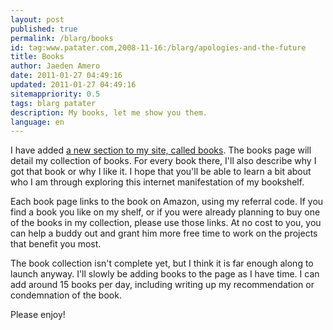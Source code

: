 ```yaml
---
layout: post
published: true
permalink: /blarg/books
id: tag:www.patater.com,2008-11-16:/blarg/apologies-and-the-future
title: Books
author: Jaeden Amero
date: 2011-01-27 04:49:16
updated: 2011-01-27 04:49:16
sitemappriority: 0.5
tags: blarg patater
description: My books, let me show you them.
language: en
---
```

<p>I have added <a href="/books">a new section to my site, called books</a>. The books page will detail my collection of books. For every book there, I'll also describe why I got that book or why I like it. I hope that you'll be able to learn a bit about who I am through exploring this internet manifestation of my bookshelf.</p>

<p>Each book page links to the book on Amazon, using my referral code. If you find a book you like on my shelf, or if you were already planning to buy one of the books in my collection, please use those links. At no cost to you, you can help a buddy out and grant him more free time to work on the projects that benefit you most.</p>

<p>The book collection isn't complete yet, but I think it is far enough along to launch anyway. I'll slowly be adding books to the page as I have time. I can add around 15 books per day, including writing up my recommendation or condemnation of the book.</p>

<p>Please enjoy!</p>
